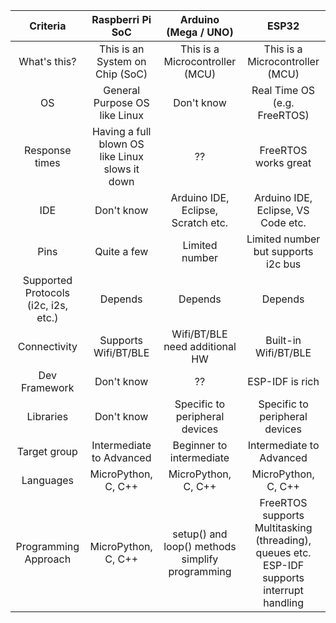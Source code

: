 |Criteria                    |Raspberri Pi SoC               |Arduino (Mega / UNO)                     |ESP32                                |
|:------:                    |:------:                       |:------:                                 |:------:                             |
| What's this?               | This is an System on Chip (SoC) | This is a Microcontroller (MCU)       | This is a Microcontroller (MCU)     |
| OS                         | General Purpose OS like Linux | Don't know                              | Real Time OS (e.g. FreeRTOS)        |
| Response times             | Having a full blown OS like Linux slows it down| ??                     | FreeRTOS works great                |
| IDE                        | Don't know                    | Arduino IDE, Eclipse, Scratch etc.      | Arduino IDE, Eclipse, VS Code etc.  |
| Pins                       | Quite a few                   | Limited number                          | Limited number but supports i2c bus |
| Supported Protocols (i2c, i2s, etc.) | Depends                       | Depends                                 | Depends                             |
| Connectivity               | Supports Wifi/BT/BLE          | Wifi/BT/BLE need additional HW          | Built-in Wifi/BT/BLE                |
| Dev Framework              | Don't know                    | ??                                      | ESP-IDF is rich                     |
| Libraries                  | Don't know                    | Specific to peripheral devices          | Specific to peripheral devices      |
| Target group               | Intermediate to Advanced      | Beginner to intermediate                | Intermediate to Advanced            |
| Languages                  | MicroPython, C, C++           | MicroPython, C, C++                     | MicroPython, C, C++                 |
| Programming Approach       | MicroPython, C, C++           | setup() and loop() methods simplify programming       | FreeRTOS supports Multitasking (threading), queues etc. ESP-IDF supports interrupt handling |
